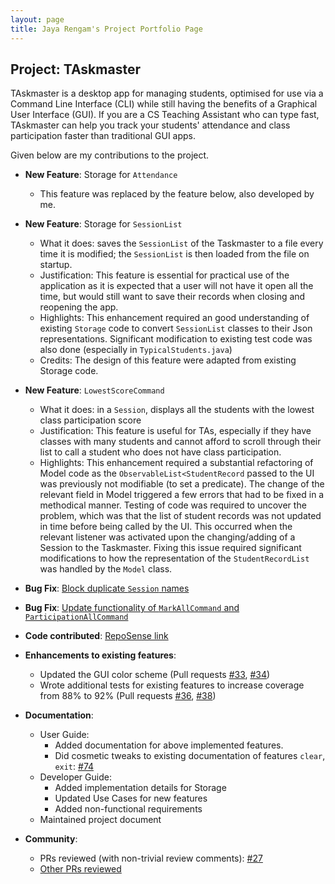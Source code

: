 ```yaml
---
layout: page
title: Jaya Rengam's Project Portfolio Page
---
```


## Project: TAskmaster

TAskmaster is a desktop app for managing students, optimised for use
via a Command Line Interface (CLI) while still having the benefits of
a Graphical User Interface (GUI). If you are a CS Teaching Assistant
who can type fast, TAskmaster can help you track your students'
attendance and class participation faster than traditional GUI apps.

Given below are my contributions to the project.

* **New Feature**: Storage for `Attendance`
  * This feature was replaced by the feature below, also developed by me.

* **New Feature**: Storage for `SessionList`
  * What it does: saves the `SessionList` of the Taskmaster to a file every time it is modified; the `SessionList` is then loaded from the file on startup.
  * Justification: This feature is essential for practical use of the application as it is expected that a user will not have it open all the time, but would still want to save their records when closing and reopening the app. 
  * Highlights: This enhancement required an good understanding of existing `Storage` code to convert `SessionList` classes to their Json representations. Significant modification to existing test code was also done (especially in `TypicalStudents.java`)
  * Credits: The design of this feature were adapted from existing Storage code.

* **New Feature**: `LowestScoreCommand`
  * What it does: in a `Session`, displays all the students with the lowest class participation score
  * Justification: This feature is useful for TAs, especially if they have classes with many students and cannot afford to scroll through their list to call a student who does not have class participation.
  * Highlights: This enhancement required a substantial refactoring of Model code as the `ObservableList<StudentRecord` passed to the UI was previously not modifiable (to set a predicate).
    The change of the relevant field in Model triggered a few errors that had to be fixed in a methodical manner. Testing of code was required to uncover the problem, which was that the list of student records was not updated in time before being called by the UI. 
    This occurred when the relevant listener was activated upon the changing/adding of a Session to the Taskmaster. Fixing this issue required significant modifications to how the representation of the `StudentRecordList` was handled by the `Model` class.

* **Bug Fix**: [Block duplicate `Session` names](https://github.com/AY2021S1-CS2103-F09-1/tp/pull/164)

* **Bug Fix**: [Update functionality of `MarkAllCommand` and `ParticipationAllCommand`](https://github.com/AY2021S1-CS2103-F09-1/tp/pull/242)

* **Code contributed**: [RepoSense link](https://nus-cs2103-ay2021s1.github.io/tp-dashboard/#breakdown=true&search=&sort=groupTitle&sortWithin=title&since=2020-08-14&timeframe=commit&mergegroup=&groupSelect=groupByRepos&checkedFileTypes=docs~functional-code~test-code~other&tabOpen=true&tabType=authorship&tabAuthor=jayarengam&tabRepo=AY2021S1-CS2103-F09-1%2Ftp%5Bmaster%5D&authorshipIsMergeGroup=false&authorshipFileTypes=docs~functional-code~test-code~other)

* **Enhancements to existing features**:
  * Updated the GUI color scheme (Pull requests [\#33](), [\#34]())
  * Wrote additional tests for existing features to increase coverage from 88% to 92% (Pull requests [\#36](), [\#38]())

* **Documentation**:
  * User Guide:
    * Added documentation for above implemented features.
    * Did cosmetic tweaks to existing documentation of features `clear`, `exit`: [\#74]()
  * Developer Guide:
    * Added implementation details for Storage
    * Updated Use Cases for new features
    * Added non-functional requirements
  * Maintained project document

* **Community**:
  * PRs reviewed (with non-trivial review comments): [\#27](https://github.com/AY2021S1-CS2103-F09-1/tp/pull/27)
  * [Other PRs reviewed](https://github.com/AY2021S1-CS2103-F09-1/tp/pulls?q=is%3Apr+is%3Aclosed+reviewed-by%3Ajayarengam+)
